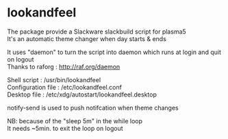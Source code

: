 # lookandfeel


The package provide a Slackware slackbuild script for plasma5  
It's an automatic theme changer when day starts & ends  

It uses "daemon" to turn the script into daemon
which runs at login and quit on logout  
Thanks to raforg : http://raf.org/daemon

Shell script : /usr/bin/lookandfeel  
Configuration file : /etc/lookandfeel.conf  
Desktop file : /etc/xdg/autostart/lookandfeel.desktop

notify-send is used to push notifcation when theme changes

NB: because of the "sleep 5m" in the while loop  
It needs ~5min. to exit the loop on logout
